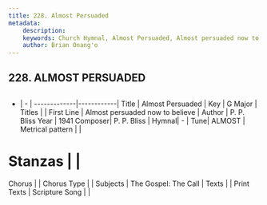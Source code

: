 ```yaml
---
title: 228. Almost Persuaded
metadata:
    description: 
    keywords: Church Hymnal, Almost Persuaded, Almost persuaded now to believe, 
    author: Brian Onang'o
---
```



## 228. ALMOST PERSUADED

```txt

```

- |   -  |
-------------|------------|
Title | Almost Persuaded |
Key | G Major |
Titles |  |
First Line | Almost persuaded now to believe |
Author | P. P. Bliss
Year | 1941
Composer| P. P. Bliss |
Hymnal|  - |
Tune| ALMOST |
Metrical pattern | |
# Stanzas |  |
Chorus |  |
Chorus Type |  |
Subjects | The Gospel: The Call |
Texts |  |
Print Texts | 
Scripture Song |  |
  
